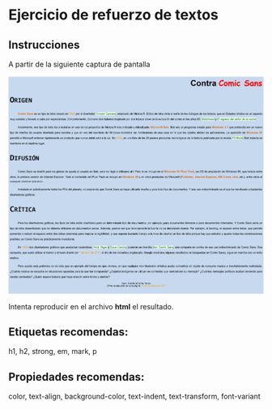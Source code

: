 # Ejercicio de refuerzo de textos

## Instrucciones

A partir de la siguiente captura de pantalla

![Captura](./design/screenshot.jpg)

Intenta reproducir en el archivo __html__ el resultado.

## Etiquetas recomendas:

h1, h2, strong, em, mark, p

## Propiedades recomendas: 

color, text-align, background-color, text-indent, text-transform, font-variant